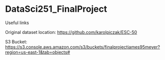 # DataSci251_FinalProject

Useful links

Original dataset location: https://github.com/karolpiczak/ESC-50

S3 Bucket:  https://s3.console.aws.amazon.com/s3/buckets/finalprojectjames95meyer?region=us-east-1&tab=objects#
